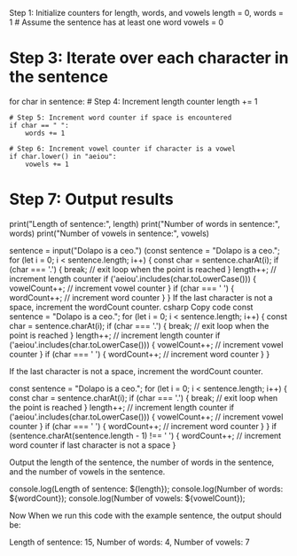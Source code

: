 Step 1: Initialize counters for length, words, and vowels
length = 0, words = 1  # Assume the sentence has at least one word
vowels = 0

# Step 3: Iterate over each character in the sentence
for char in sentence:
    # Step 4: Increment length counter
    length += 1
    
    # Step 5: Increment word counter if space is encountered
    if char == " ":
        words += 1
    
    # Step 6: Increment vowel counter if character is a vowel
    if char.lower() in "aeiou":
        vowels += 1

# Step 7: Output results
print("Length of sentence:", length)
print("Number of words in sentence:", words)
print("Number of vowels in sentence:", vowels)

sentence = input("Dolapo is a ceo.")
(const sentence = "Dolapo is a ceo."; for (let i = 0; i < sentence.length; i++) { const char = sentence.charAt(i); if (char === '.') { break; // exit loop when the point is reached } length++; // increment length counter if ('aeiou'.includes(char.toLowerCase())) { vowelCount++; // increment vowel counter } if (char === ' ') { wordCount++; // increment word counter } } If the last character is not a space, increment the wordCount counter. csharp Copy code const sentence = "Dolapo is a ceo."; for (let i = 0; i < sentence.length; i++) { const char = sentence.charAt(i); if (char === '.') { break; // exit loop when the point is reached } length++; // increment length counter if ('aeiou'.includes(char.toLowerCase())) { vowelCount++; // increment vowel counter } if (char === ' ') { wordCount++; // increment word counter } }

If the last character is not a space, increment the wordCount counter.

const sentence = "Dolapo is a ceo."; for (let i = 0; i < sentence.length; i++) { const char = sentence.charAt(i); if (char === '.') { break; // exit loop when the point is reached } length++; // increment length counter if ('aeiou'.includes(char.toLowerCase())) { vowelCount++; // increment vowel counter } if (char === ' ') { wordCount++; // increment word counter } } if (sentence.charAt(sentence.length - 1) !== ' ') { wordCount++; // increment word counter if last character is not a space }

Output the length of the sentence, the number of words in the sentence, and the number of vowels in the sentence.

console.log(Length of sentence: ${length}); console.log(Number of words: ${wordCount}); console.log(Number of vowels: ${vowelCount});

Now When we run this code with the example sentence, the output should be:

Length of sentence: 15, Number of words: 4, Number of vowels: 7
